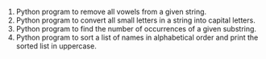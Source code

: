 1. Python program to remove all vowels from a given string.
2. Python program to convert all small letters in a string into capital letters.
3. Python program to find the number of occurrences of a given substring.
4. Python program to sort a list of names in alphabetical order and print the sorted list in uppercase.
